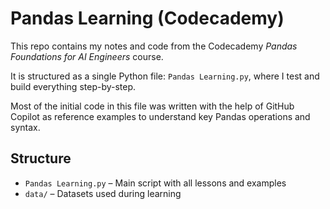 # Pandas Learning (Codecademy)

This repo contains my notes and code from the Codecademy *Pandas Foundations for AI Engineers* course.

It is structured as a single Python file: `Pandas Learning.py`, where I test and build everything step-by-step.

Most of the initial code in this file was written with the help of GitHub Copilot as reference examples to understand key Pandas operations and syntax.

## Structure

- `Pandas Learning.py` – Main script with all lessons and examples
- `data/` – Datasets used during learning